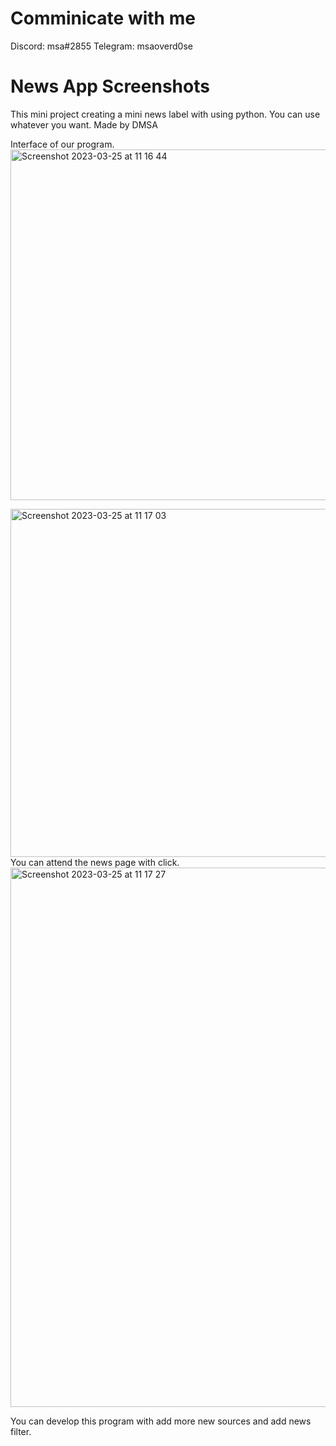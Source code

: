 # Comminicate with me
Discord: msa#2855
Telegram: msaoverd0se

# News App Screenshots
This mini project creating a mini news label with using python. You can use whatever you want. Made by DMSA

Interface of our program.
<img width="561" alt="Screenshot 2023-03-25 at 11 16 44" src="https://user-images.githubusercontent.com/49487581/227706095-d2e2961a-7805-43c3-af2b-bc5687dc09b3.png">



<img width="557" alt="Screenshot 2023-03-25 at 11 17 03" src="https://user-images.githubusercontent.com/49487581/227706097-6576f8b7-43ed-4af8-be34-56ca1d51b580.png">
You can attend the news page with click.
<img width="863" alt="Screenshot 2023-03-25 at 11 17 27" src="https://user-images.githubusercontent.com/49487581/227706098-2af26701-a91d-4506-a2d9-ab780a17b42e.png">

You can develop this program with add more new sources and add news filter.


